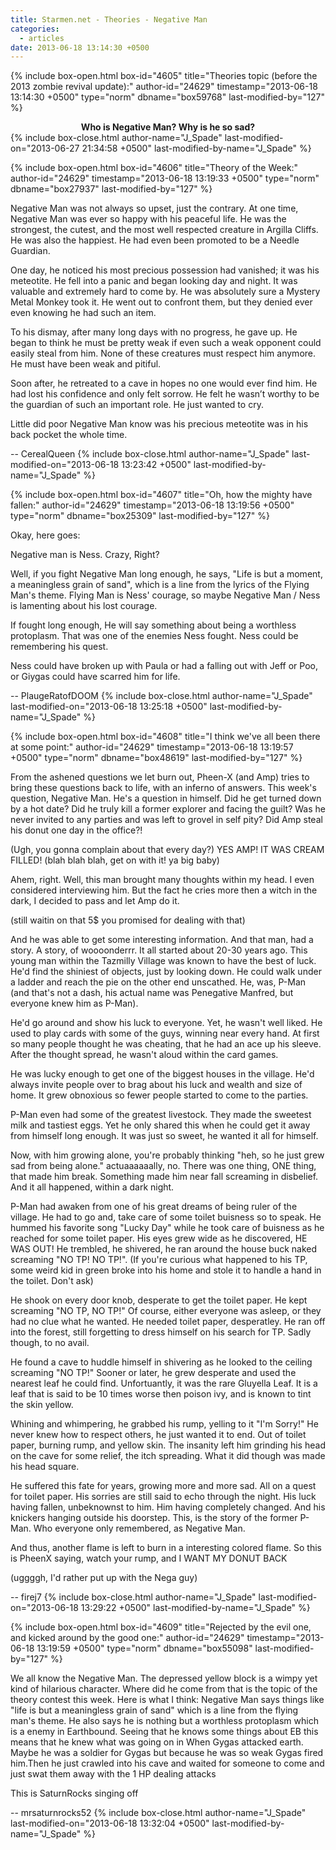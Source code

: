 ```yaml
---
title: Starmen.net - Theories - Negative Man
categories:
  - articles
date: 2013-06-18 13:14:30 +0500
---
```

{% include box-open.html box-id="4605" title="Theories topic (before the 2013 zombie revival update):" author-id="24629" timestamp="2013-06-18 13:14:30 +0500" type="norm" dbname="box59768" last-modified-by="127" %}
<center><b>Who is Negative Man? Why is he so sad?</b></center>
{% include box-close.html author-name="J_Spade" last-modified-on="2013-06-27 21:34:58 +0500" last-modified-by-name="J_Spade" %}

{% include box-open.html box-id="4606" title="Theory of the Week:" author-id="24629" timestamp="2013-06-18 13:19:33 +0500" type="norm" dbname="box27937" last-modified-by="127" %}
<p>Negative Man was not always so upset, just the contrary. At one time, Negative Man was ever so happy with his peaceful life. He was the strongest, the cutest, and the most well respected creature in Argilla Cliffs. He was also the happiest. He had even been promoted to be a Needle Guardian.</p>

<p>One day, he noticed his most precious possession had vanished; it was his meteotite. He fell into a panic and began looking day and night. It was valuable and extremely hard to come by. He was absolutely sure a Mystery Metal Monkey took it. He went out to confront them, but they denied ever even knowing he had such an item.</p>

<p>To his dismay, after many long days with no progress, he gave up. He began to think he must be pretty weak if even such a weak opponent could easily steal from him. None of these creatures must respect him anymore. He must have been weak and pitiful.</p>

<p>Soon after, he retreated to a cave in hopes no one would ever find him. He had lost his confidence and only felt sorrow. He felt he wasn’t worthy to be the guardian of such an important role. He just wanted to cry.</p>

<p>Little did poor Negative Man know was his precious meteotite was in his back pocket the whole time.</p>

-- CerealQueen
{% include box-close.html author-name="J_Spade" last-modified-on="2013-06-18 13:23:42 +0500" last-modified-by-name="J_Spade" %}

{% include box-open.html box-id="4607" title="Oh, how the mighty have fallen:" author-id="24629" timestamp="2013-06-18 13:19:56 +0500" type="norm" dbname="box25309" last-modified-by="127" %}
<p>Okay, here goes:</p>

<p>Negative man is Ness. Crazy, Right?</p>

<p>Well, if you fight Negative Man long enough, he says, "Life is but a moment, a meaningless grain of sand", which is a line from the lyrics of the Flying Man's theme. Flying Man is Ness' courage, so maybe Negative Man / Ness is lamenting about his lost courage.</p>

<p>If fought long enough, He will say something about being a worthless protoplasm. That was one of the enemies Ness fought. Ness could be remembering his quest.</p>

<p>Ness could have broken up with Paula or had a falling out with Jeff or Poo, or Giygas could have scarred him for life.</p>

-- PlaugeRatofDOOM
{% include box-close.html author-name="J_Spade" last-modified-on="2013-06-18 13:25:18 +0500" last-modified-by-name="J_Spade" %}

{% include box-open.html box-id="4608" title="I think we've all been there at some point:" author-id="24629" timestamp="2013-06-18 13:19:57 +0500" type="norm" dbname="box48619" last-modified-by="127" %}
<p>From the ashened questions we let burn out, Pheen-X (and Amp) tries to bring these questions back to life, with an inferno of answers. This week's question, Negative Man. He's a question in himself. Did he get turned down by a hot date? Did he truly kill a former explorer and facing the guilt? Was he never invited to any parties and was left to grovel in self pity? Did Amp steal his donut one day in the office?!</p>

<p>(Ugh, you gonna complain about that every day?)
YES AMP! IT WAS CREAM FILLED!
(blah blah blah, get on with it! ya big baby)</p>

<p>Ahem, right. Well, this man brought many thoughts within my head. I even considered interviewing him. But the fact he cries more then a witch in the dark, I decided to pass and let Amp do it.</p>

<p>(still waitin on that 5$ you promised for dealing with that)</p>

<p>And he was able to get some interesting information. And that man, had a story. A story, of woooonderrr.
It all started about 20-30 years ago. This young man within the Tazmilly Village was known to have the best of luck. He'd find the shiniest of objects, just by looking down. He could walk under a ladder and reach the pie on the other end unscathed. He, was, P-Man (and that's not a dash, his actual name was Penegative Manfred, but everyone knew him as P-Man).</p>

<p>He'd go around and show his luck to everyone. Yet, he wasn't well liked. He used to play cards with some of the guys, winning near every hand. At first so many people thought he was cheating, that he had an ace up his sleeve. After the thought spread, he wasn't aloud within the card games.</p>

<p>He was lucky enough to get one of the biggest houses in the village. He'd always invite people over to brag about his luck and wealth and size of home. It grew obnoxious so fewer people started to come to the parties.</p>

<p>P-Man even had some of the greatest livestock. They made the sweetest milk and tastiest eggs. Yet he only shared this when he could get it away from himself long enough. It was just so sweet, he wanted it all for himself.</p>

<p>Now, with him growing alone, you're probably thinking "heh, so he just grew sad from being alone." actuaaaaaally, no. There was one thing, ONE thing, that made him break. Something made him near fall screaming in disbelief. And it all happened, within a dark night.</p>

<p>P-Man had awaken from one of his great dreams of being ruler of the village. He had to go and, take care of some toilet buisness so to speak. He hummed his favorite song "Lucky Day" while he took care of buisness as he reached for some toilet paper. His eyes grew wide as he discovered, HE WAS OUT! He trembled, he shivered, he ran around the house buck naked screaming "NO TP! NO TP!". (If you're curious what happened to his TP, some weird kid in green broke into his home and stole it to handle a hand in the toilet. Don't ask)</p>

<p>He shook on every door knob, desperate to get the toilet paper. He kept screaming "NO TP, NO TP!" Of course, either everyone was asleep, or they had no clue what he wanted. He needed toilet paper, desperatley. He ran off into the forest, still forgetting to dress himself on his search for TP. Sadly though, to no avail.</p>

<p>He found a cave to huddle himself in shivering as he looked to the ceiling screaming "NO TP!" Sooner or later, he grew desperate and used the nearest leaf he could find. Unfortuantly, it was the rare Gluyella Leaf. It is a leaf that is said to be 10 times worse then poison ivy, and is known to tint the skin yellow.</p>

<p>Whining and whimpering, he grabbed his rump, yelling to it "I'm Sorry!" He never knew how to respect others, he just wanted it to end. Out of toilet paper, burning rump, and yellow skin. The insanity left him grinding his head on the cave for some relief, the itch spreading. What it did though was made his head square.</p>

<p>He suffered this fate for years, growing more and more sad. All on a quest for toilet paper. His sorries are still said to echo through the night. His luck having fallen, unbeknownst to him. Him having completely changed. And his knickers hanging outside his doorstep. This, is the story of the former P-Man. Who everyone only remembered, as Negative Man.</p>

<p>And thus, another flame is left to burn in a interesting colored flame. So this is PheenX saying, watch your rump, and I WANT MY DONUT BACK</p>

<p>(uggggh, I'd rather put up with the Nega guy)</p>

-- firej7
{% include box-close.html author-name="J_Spade" last-modified-on="2013-06-18 13:29:22 +0500" last-modified-by-name="J_Spade" %}

{% include box-open.html box-id="4609" title="Rejected by the evil one, and kicked around by the good one:" author-id="24629" timestamp="2013-06-18 13:19:59 +0500" type="norm" dbname="box55098" last-modified-by="127" %}
<p>We all know the Negative Man. The depressed yellow block is a wimpy yet kind of hilarious character. Where did he come from that is the topic of the theory contest this week. Here is what I think: Negative Man says things like "life is but a meaningless grain of sand" which is a line from the flying man's theme. He also says he is nothing but a worthless protoplasm which is a enemy in Earthbound. Seeing that he knows some things about EB this means that he knew what was going on in When Gygas attacked earth. Maybe he was a soldier for Gygas but because he was so weak Gygas fired him.Then he just crawled into his cave and waited for someone to come and just swat them away with the 1 HP dealing attacks</p>

<p>This is SaturnRocks singing off</p>

-- mrsaturnrocks52
{% include box-close.html author-name="J_Spade" last-modified-on="2013-06-18 13:32:04 +0500" last-modified-by-name="J_Spade" %}
